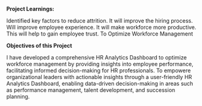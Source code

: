 **Project Learnings:**

Identified key factors to reduce attrition.
It will improve the hiring process.
Will improve employee experience.
It will make workforce more productive.
This will help to gain employee trust.
To Optimize Workforce Management

**Objectives of this Project**

I have developed a comprehensive HR Analytics Dashboard to optimize workforce management by providing insights into employee performance, facilitating informed decision-making for HR professionals.
To empowere organizational leaders with actionable insights through a user-friendly HR Analytics Dashboard, enabling data-driven decision-making in areas such as performance management, talent development, and succession planning.
